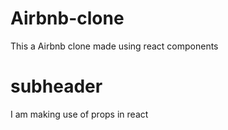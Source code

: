 # Airbnb-clone
This a Airbnb clone made using react components 
 
 # subheader 
I am making use of props in react